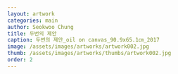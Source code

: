 ```yaml
---
layout: artwork
categories: main
author: Seokwoo Chung
title: 두번의 제안
caption: 두번의 제안_oil on canvas_90.9x65.1㎝_2017
image: /assets/images/artworks/artwork002.jpg
thumb: /assets/images/artworks/thumbs/artwork002.jpg
order: 2
---
```

